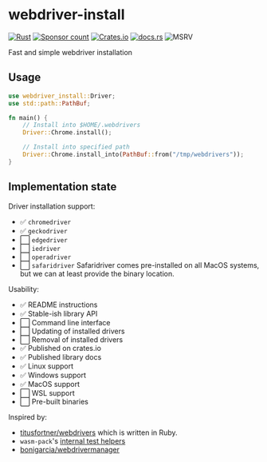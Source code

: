 # webdriver-install

[![Rust](https://github.com/phansch/webdriver-install/workflows/Rust/badge.svg)](https://github.com/phansch/webdriver-install/actions)
[![Sponsor
count](https://img.shields.io/badge/sponsors-4-brightgreen)](https://phansch.net/thanks)
[![Crates.io](https://img.shields.io/crates/v/webdriver-install)](https://crates.io/crates/webdriver-install)
[![docs.rs](https://docs.rs/webdriver-install/badge.svg)](https://docs.rs/webdriver-install/)
![MSRV](https://img.shields.io/badge/MSRV-1.44+-lightgray.svg)

Fast and simple webdriver installation

## Usage

```rust
use webdriver_install::Driver;
use std::path::PathBuf;

fn main() {
    // Install into $HOME/.webdrivers
    Driver::Chrome.install();

    // Install into specified path
    Driver::Chrome.install_into(PathBuf::from("/tmp/webdrivers"));
}
```

## Implementation state

Driver installation support:

 * ✅ `chromedriver`
 * ✅ `geckodriver`
 * ⬜ `edgedriver`
 * ⬜ `iedriver`
 * ⬜ `operadriver`
 * ⬜ `safaridriver`
      Safaridriver comes pre-installed on all MacOS systems, but we can at least
      provide the binary location.

Usability:

 * ✅ README instructions
 * ✅ Stable-ish library API
 * ⬜ Command line interface
 * ⬜ Updating of installed drivers
 * ⬜ Removal of installed drivers
 * ✅ Published on crates.io
 * ✅ Published library docs
 * ✅ Linux support
 * ✅ Windows support
 * ✅ MacOS support
 * ⬜ WSL support
 * ⬜ Pre-built binaries

Inspired by:

 * [titusfortner/webdrivers](https://github.com/titusfortner/webdrivers/) which is written in Ruby.
 * `wasm-pack`'s [internal test helpers](https://github.com/rustwasm/wasm-pack/tree/master/src/test/webdriver?rgh-link-date=2021-01-14T06%3A59%3A33Z)
 * [bonigarcia/webdrivermanager](https://github.com/bonigarcia/webdrivermanager)
